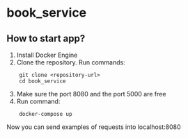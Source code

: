 # book_service

<h2>How to start app?</h2>

1. Install Docker Engine
2. Clone the repository. Run commands:
```
    git clone <repository-url>
    cd book_service
```
3. Make sure the port 8080 and the port 5000 are free
4. Run command:
```
    docker-compose up 
```

Now you can send examples of requests into localhost:8080